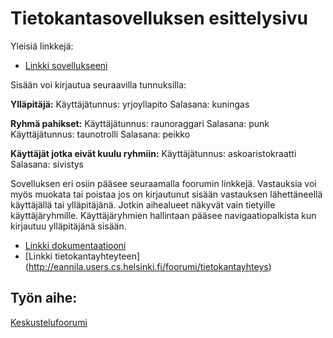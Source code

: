 # Tietokantasovelluksen esittelysivu

Yleisiä linkkejä:

* [Linkki sovellukseeni](http://eannila.users.cs.helsinki.fi/foorumi/)

Sisään voi kirjautua seuraavilla tunnuksilla:

**Ylläpitäjä:**
Käyttäjätunnus: yrjoyllapito
Salasana: kuningas

**Ryhmä pahikset:**
Käyttäjätunnus: raunoraggari
Salasana: punk
Käyttäjätunnus: taunotrolli
Salasana: peikko

**Käyttäjät jotka eivät kuulu ryhmiin:**
Käyttäjätunnus: askoaristokraatti
Salasana: sivistys


Sovelluksen eri osiin pääsee seuraamalla foorumin linkkejä. Vastauksia voi myös muokata tai poistaa jos on kirjautunut sisään vastauksen lähettäneellä käyttäjällä tai ylläpitäjänä. Jotkin aihealueet näkyvät vain tietyille käyttäjäryhmille. Käyttäjäryhmien hallintaan pääsee navigaatiopalkista kun kirjautuu ylläpitäjänä sisään. 

* [Linkki dokumentaatiooni](https://github.com/ealiasannila/Tsoha-Bootstrap/blob/master/doc/dokumentaatio.pdf)
* [Linkki tietokantayhteyteen] (http://eannila.users.cs.helsinki.fi/foorumi/tietokantayhteys)

## Työn aihe:

[Keskustelufoorumi](http://advancedkittenry.github.io/suunnittelu_ja_tyoymparisto/aiheet/Keskustelufoorumi.html) 


